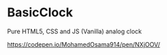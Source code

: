 # BasicClock
Pure HTML5, CSS and JS (Vanilla) analog clock

https://codepen.io/MohamedOsama914/pen/NXjOOV/
